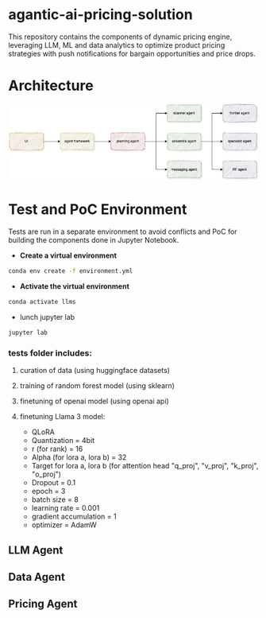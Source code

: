 # agantic-ai-pricing-solution
This repository contains the components of dynamic pricing engine, leveraging LLM, ML and data analytics to optimize product pricing strategies with push notifications for bargain opportunities and price drops.

# Architecture

![Architecture](images/architecture.jpg)

# Test and PoC Environment

Tests are run in a separate environment to avoid conflicts and PoC for building the components done in Jupyter Notebook.

- **Create a virtual environment**

```bash
conda env create -f environment.yml 
```


- **Activate the virtual environment**

```bash
conda activate llms
```

- lunch jupyter lab

```bash
jupyter lab
```
### tests folder includes:

1. curation of data (using huggingface datasets)

2. training of random forest model (using sklearn)

3. finetuning of openai model (using openai api)

4. finetuning Llama 3 model:
    - QLoRA
    - Quantization = 4bit
    - r (for rank) = 16
    - Alpha (for lora a, lora b) = 32
    - Target for lora a, lora b (for attention head "q_proj", "v_proj", "k_proj", "o_proj")
    - Dropout = 0.1
    - epoch = 3
    - batch size = 8
    - learning rate = 0.001
    - gradient accumulation = 1
    - optimizer = AdamW


## LLM Agent

## Data Agent

## Pricing Agent